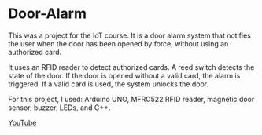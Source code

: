 # Door-Alarm

This was a project for the IoT course.
It is a door alarm system that notifies the user when the door has been opened by force, without using an authorized card.

It uses an RFID reader to detect authorized cards.
A reed switch detects the state of the door.
If the door is opened without a valid card, the alarm is triggered.
If a valid card is used, the system unlocks the door.

For this project, I used: Arduino UNO, MFRC522 RFID reader, magnetic door sensor, buzzer, LEDs, and C++.


[YouTube](https://youtu.be/4S0y9-JjuDg)
